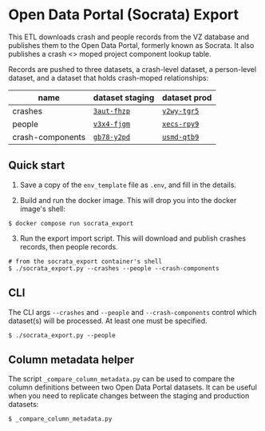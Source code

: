 # Open Data Portal (Socrata) Export

This ETL downloads crash and people records from the VZ database and publishes them to the Open Data Portal, formerly known as Socrata. It also publishes a crash <> moped project component lookup table.

Records are pushed to three datasets, a crash-level dataset, a person-level dataset, and a dataset that holds crash-moped relationships:

| name             | dataset staging                                                                                                                         | dataset prod                                                                                                                                    |
| ---------------- | --------------------------------------------------------------------------------------------------------------------------------------- | ----------------------------------------------------------------------------------------------------------------------------------------------- |
| crashes          | [`3aut-fhzp`](https://datahub.austintexas.gov/Transportation-and-Mobility/Test-Crash-Report-Data/3aut-fhzp/about_data)                  | [`y2wy-tgr5`](https://datahub.austintexas.gov/Transportation-and-Mobility/Austin-Crash-Report-Data-Crash-Level-Records/y2wy-tgr5/about_data)    |
| people           | [`v3x4-fjgm`](https://datahub.austintexas.gov/Transportation-and-Mobility/Test-Austin-Crash-Demographic-Statistics-incomplet/v3x4-fjgm) | [`xecs-rpy9`](https://data.austintexas.gov/Transportation-and-Mobility/Austin-Crash-Report-Data-Crash-Victim-Demographic-/xecs-rpy9/about_data) |
| crash-components | [`gb78-y2pd`](https://datahub.austintexas.gov/Transportation-and-Mobility/Vision-Zero-Crash-mobility-project-lookup-table/gb78-y2pd)    | [`usmd-qtb9`](https://datahub.austintexas.gov/Transportation-and-Mobility/Vision-Zero-Crash-mobility-project-lookup-table/usmd-qtb9/about_data) |

## Quick start

1. Save a copy of the `env_template` file as `.env`, and fill in the details.

2. Build and run the docker image. This will drop you into the docker image's shell:

```shell
$ docker compose run socrata_export
```

3. Run the export import script. This will download and publish crashes records, then people records.

```shell
# from the socrata_export container's shell
$ ./socrata_export.py --crashes --people --crash-components
```

## CLI

The CLI args `--crashes` and `--people` and `--crash-components` control which dataset(s) will be processed. At least one must be specified.

```shell
$ ./socrata_export.py --people
```

## Column metadata helper

The script `_compare_column_metadata.py` can be used to compare the column definitions between two Open Data Portal datasets. It can be useful when you need to replicate changes between the staging and production datasets:

```shell
$ _compare_column_metadata.py
```
